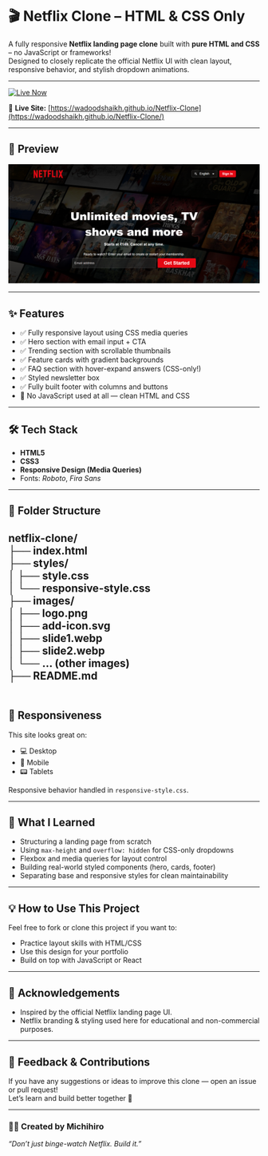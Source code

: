 # 🎬 Netflix Clone – HTML & CSS Only

A fully responsive **Netflix landing page clone** built with **pure HTML and CSS** – no JavaScript or frameworks!  
Designed to closely replicate the official Netflix UI with clean layout, responsive behavior, and stylish dropdown animations.

---

[![Live Now](https://img.shields.io/badge/Live%20Now-Netflix%20Clone-E50914?style=for-the-badge&logo=netflix&logoColor=white)](https://wadoodshaikh.github.io/Netflix-Clone/)

🔗 **Live Site:** [https://wadoodshaikh.github.io/Netflix-Clone](https://wadoodshaikh.github.io/Netflix-Clone/)

---

## 📸 Preview

![Netflix Clone Screenshot](images/screenshot.PNG)

---

## ✨ Features

- ✅ Fully responsive layout using CSS media queries
- ✅ Hero section with email input + CTA
- ✅ Trending section with scrollable thumbnails
- ✅ Feature cards with gradient backgrounds
- ✅ FAQ section with hover-expand answers (CSS-only!)
- ✅ Styled newsletter box
- ✅ Fully built footer with columns and buttons
- 🚫 No JavaScript used at all — clean HTML and CSS

---

## 🛠️ Tech Stack

- **HTML5**
- **CSS3**
- **Responsive Design (Media Queries)**
- Fonts: *Roboto*, *Fira Sans*

---

## 📁 Folder Structure

netflix-clone/<br/>
├── index.html<br/>
├── styles/<br/>
│   ├── style.css<br/>
│   └── responsive-style.css<br/>
├── images/<br/>
│   ├── logo.png<br/>
│   ├── add-icon.svg<br/>
│   ├── slide1.webp<br/>
│   ├── slide2.webp<br/>
│   └── ... (other images)<br/>
├── README.md<br/>
<br/>
---

## 📱 Responsiveness

This site looks great on:
- 💻 Desktop
- 📱 Mobile
- 📟 Tablets

Responsive behavior handled in `responsive-style.css`.

---

## 🧠 What I Learned

- Structuring a landing page from scratch
- Using `max-height` and `overflow: hidden` for CSS-only dropdowns
- Flexbox and media queries for layout control
- Building real-world styled components (hero, cards, footer)
- Separating base and responsive styles for clean maintainability

---

## 💡 How to Use This Project

Feel free to fork or clone this project if you want to:
- Practice layout skills with HTML/CSS
- Use this design for your portfolio
- Build on top with JavaScript or React

---

## 🙌 Acknowledgements

- Inspired by the official Netflix landing page UI.
- Netflix branding & styling used here for educational and non-commercial purposes.

---

## 📮 Feedback & Contributions

If you have any suggestions or ideas to improve this clone — open an issue or pull request!  
Let’s learn and build better together 🚀

---

### 👨‍💻 Created by **Michihiro**
_“Don’t just binge-watch Netflix. Build it.”_

